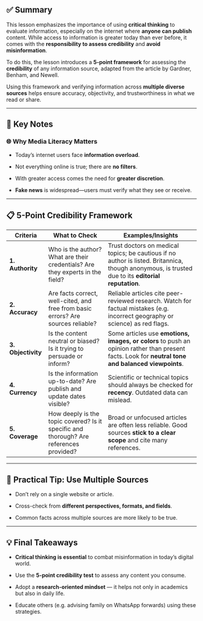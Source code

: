 ## ✅ Summary

This lesson emphasizes the importance of using **critical thinking** to evaluate information, especially on the internet where **anyone can publish** content. While access to information is greater today than ever before, it comes with the **responsibility to assess credibility** and **avoid misinformation**.

To do this, the lesson introduces a **5-point framework** for assessing the **credibility** of any information source, adapted from the article by Gardner, Benham, and Newell.

Using this framework and verifying information across **multiple diverse sources** helps ensure accuracy, objectivity, and trustworthiness in what we read or share.

---

## 🧠 Key Notes

### 🌐 Why Media Literacy Matters

- Today’s internet users face **information overload**.
    
- Not everything online is true; there are **no filters**.
    
- With greater access comes the need for **greater discretion**.
    
- **Fake news** is widespread—users must verify what they see or receive.
    

---

## 📋 5-Point Credibility Framework

|**Criteria**|**What to Check**|**Examples/Insights**|
|---|---|---|
|**1. Authority**|Who is the author? What are their credentials? Are they experts in the field?|Trust doctors on medical topics; be cautious if no author is listed. Britannica, though anonymous, is trusted due to its **editorial reputation**.|
|**2. Accuracy**|Are facts correct, well-cited, and free from basic errors? Are sources reliable?|Reliable articles cite peer-reviewed research. Watch for factual mistakes (e.g. incorrect geography or science) as red flags.|
|**3. Objectivity**|Is the content neutral or biased? Is it trying to persuade or inform?|Some articles use **emotions, images, or colors** to push an opinion rather than present facts. Look for **neutral tone and balanced viewpoints**.|
|**4. Currency**|Is the information up-to-date? Are publish and update dates visible?|Scientific or technical topics should always be checked for **recency**. Outdated data can mislead.|
|**5. Coverage**|How deeply is the topic covered? Is it specific and thorough? Are references provided?|Broad or unfocused articles are often less reliable. Good sources **stick to a clear scope** and cite many references.|

---

## 🧩 Practical Tip: Use **Multiple Sources**

- Don’t rely on a single website or article.
    
- Cross-check from **different perspectives, formats, and fields**.
    
- Common facts across multiple sources are more likely to be true.
    

---

## 💡 Final Takeaways

- **Critical thinking is essential** to combat misinformation in today’s digital world.
    
- Use the **5-point credibility test** to assess any content you consume.
    
- Adopt a **research-oriented mindset** — it helps not only in academics but also in daily life.
    
- Educate others (e.g. advising family on WhatsApp forwards) using these strategies.